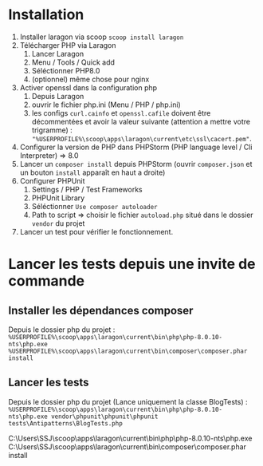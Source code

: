 # Installation

1. Installer laragon via scoop ```scoop install laragon```
2. Télécharger PHP via Laragon
   1. Lancer Laragon
   2. Menu / Tools / Quick add
   3. Séléctionner PHP8.0
   4. (optionnel) même chose pour nginx
3. Activer openssl dans la configuration php
   1. Depuis Laragon
   2. ouvrir le fichier php.ini (Menu / PHP / php.ini)
   3. les configs ```curl.cainfo``` et ```openssl.cafile``` doivent être décommentées et avoir la valeur suivante (attention a mettre votre trigramme) :  ```"%USERPROFILE%\scoop\apps\laragon\current\etc\ssl\cacert.pem"```.
4. Configurer la version de PHP dans PHPStorm (PHP language level / Cli Interpreter) => 8.0
5. Lancer un ```composer install``` depuis PHPStorm (ouvrir ```composer.json``` et un bouton ```install``` apparaît en haut a droite)
6. Configurer PHPUnit
   1. Settings / PHP / Test Frameworks
   2. PHPUnit Library
   3. Séléctionner ```Use composer autoloader```
   4. Path to script => choisir le fichier ```autoload.php``` situé dans le dossier ```vendor``` du projet
7. Lancer un test pour vérifier le fonctionnement.

# Lancer les tests depuis une invite de commande 

## Installer les dépendances composer
Depuis le dossier php du projet :
```%USERPROFILE%\scoop\apps\laragon\current\bin\php\php-8.0.10-nts\php.exe %USERPROFILE%\scoop\apps\laragon\current\bin\composer\composer.phar install```

## Lancer les tests 
Depuis le dossier php du projet (Lance uniquement la classe BlogTests) :
```%USERPROFILE%\scoop\apps\laragon\current\bin\php\php-8.0.10-nts\php.exe vendor\phpunit\phpunit\phpunit tests\Antipatterns\BlogTests.php```

C:\Users\SSJ\scoop\apps\laragon\current\bin\php\php-8.0.10-nts\php.exe C:\Users\SSJ\scoop\apps\laragon\current\bin\composer\composer.phar install